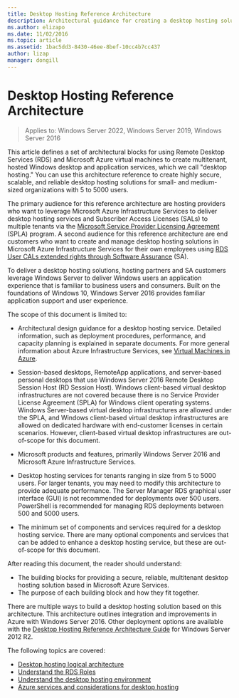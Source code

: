 ```yaml
---
title: Desktop Hosting Reference Architecture
description: Architectural guidance for creating a desktop hosting solution with RDS and Azure.
ms.author: elizapo
ms.date: 11/02/2016
ms.topic: article
ms.assetid: 1bac5dd3-8430-46ee-8bef-10cc4b7cc437
author: lizap
manager: dongill
---
```

# Desktop Hosting Reference Architecture

>Applies to: Windows Server 2022, Windows Server 2019, Windows Server 2016

This article defines a set of architectural blocks for using Remote Desktop Services (RDS) and Microsoft Azure virtual machines to create multitenant, hosted Windows desktop and application services, which we call "desktop hosting." You can use this architecture reference to create highly secure, scalable, and reliable desktop hosting solutions for small- and medium-sized organizations with 5 to 5000 users.

The primary audience for this reference architecture are hosting providers who want to leverage Microsoft Azure Infrastructure Services to deliver desktop hosting services and Subscriber Access Licenses (SALs) to multiple tenants via the [Microsoft Service Provider Licensing Agreement](https://www.microsoft.com/hosting/en/us/licensing/splabenefits.aspx) (SPLA) program. A second audience for this reference architecture are end customers who want to create and manage desktop hosting solutions in Microsoft Azure Infrastructure Services for their own employees using [RDS User CALs extended rights through Software Assurance](https://download.microsoft.com/download/6/B/A/6BA3215A-C8B5-4AD1-AA8E-6C93606A4CFB/Windows_Server_2012_R2_Remote_Desktop_Services_Licensing_Datasheet.pdf) (SA).

To deliver a desktop hosting solutions, hosting partners and SA customers leverage Windows Server to deliver Windows users an application experience that is familiar to business users and consumers. Built on the foundations of Windows 10, Windows Server 2016 provides familiar application support and user experience.

The scope of this document is limited to:

- Architectural design guidance for a desktop hosting service. Detailed information, such as deployment procedures, performance, and capacity planning is explained in separate documents. For more general information about Azure Infrastructure Services, see [Virtual Machines in Azure](/azure/services/virtual-machines/).

- Session-based desktops, RemoteApp applications, and server-based personal desktops that use Windows Server 2016 Remote Desktop Session Host (RD Session Host). Windows client-based virtual desktop infrastructures are not covered because there is no Service Provider License Agreement (SPLA) for Windows client operating systems. Windows Server-based virtual desktop infrastructures are allowed under the SPLA, and Windows client-based virtual desktop infrastructures are allowed on dedicated hardware with end-customer licenses in certain scenarios. However, client-based virtual desktop infrastructures are out-of-scope for this document.

- Microsoft products and features, primarily Windows Server 2016 and Microsoft Azure Infrastructure Services.

- Desktop hosting services for tenants ranging in size from 5 to 5000 users.   For larger tenants, you may need to modify this architecture to provide adequate performance. The Server Manager RDS graphical user interface (GUI) is not recommended for deployments over 500 users. PowerShell is recommended for managing RDS deployments between 500 and 5000 users.

- The minimum set of components and services required for a desktop hosting service. There are many optional components and services that can be added to enhance a desktop hosting service, but these are out-of-scope for this document.

After reading this document, the reader should understand:

- The building blocks for providing a secure, reliable, multitenant desktop hosting solution based in Microsoft Azure Services.
- The purpose of each building block and how they fit together.

There are multiple ways to build a desktop hosting solution based on this architecture. This architecture outlines integration and improvements in Azure with Windows Server 2016. Other deployment options are available with the [Desktop Hosting Reference Architecture Guide](https://go.microsoft.com/fwlink/p/?LinkId=517389) for Windows Server 2012 R2.

The following topics are covered:

- [Desktop hosting logical architecture](Desktop-hosting-logical-architecture.md)
- [Understand the RDS Roles](./desktop-hosting-service.md)
- [Understand the desktop hosting environment](Understanding-the-desktop-hosting-environment.md)
- [Azure services and considerations for desktop hosting](Azure-services-and-considerations-for-desktop-hosting.md)
